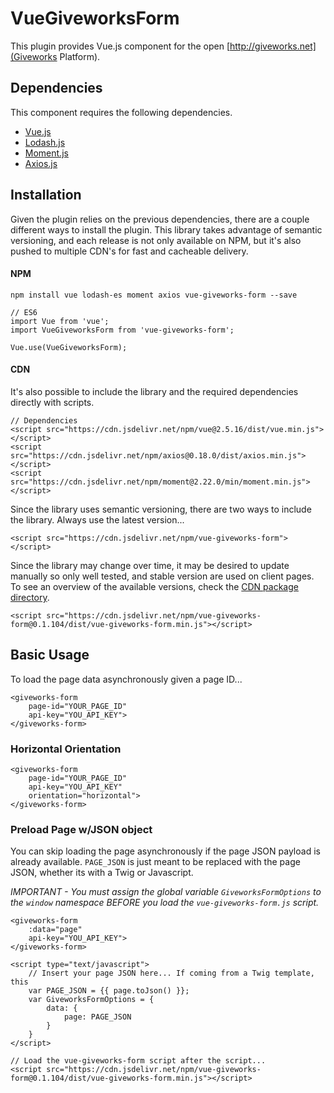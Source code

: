 # VueGiveworksForm

This plugin provides Vue.js component for the open [http://giveworks.net](Giveworks Platform).

## Dependencies

This component requires the following dependencies.

- [Vue.js](https://vuejs.org)
- [Lodash.js](https://lodash.com)
- [Moment.js](https://momentjs.com)
- [Axios.js](https://github.com/axios/axios)

## Installation

Given the plugin relies on the previous dependencies, there are a couple different ways to install the plugin. This library takes advantage of semantic versioning, and each release is not only available on NPM, but it's also pushed to multiple CDN's for fast and cacheable delivery.

#### NPM

    npm install vue lodash-es moment axios vue-giveworks-form --save

    // ES6
    import Vue from 'vue';
    import VueGiveworksForm from 'vue-giveworks-form';

    Vue.use(VueGiveworksForm);


#### CDN

It's also possible to include the library and the required dependencies directly with scripts.


    // Dependencies
    <script src="https://cdn.jsdelivr.net/npm/vue@2.5.16/dist/vue.min.js"></script>
    <script src="https://cdn.jsdelivr.net/npm/axios@0.18.0/dist/axios.min.js"></script>
    <script src="https://cdn.jsdelivr.net/npm/moment@2.22.0/min/moment.min.js"></script>

Since the library uses semantic versioning, there are two ways to include the library. Always use the latest version...

    <script src="https://cdn.jsdelivr.net/npm/vue-giveworks-form"></script>

Since the library may change over time, it may be desired to update manually so only well tested, and stable version are used on client pages. To see an overview of the available versions, check the [CDN package directory](https://www.jsdelivr.com/package/npm/vue-giveworks-form).

    <script src="https://cdn.jsdelivr.net/npm/vue-giveworks-form@0.1.104/dist/vue-giveworks-form.min.js"></script>


## Basic Usage

To load the page data asynchronously given a page ID...

    <giveworks-form
        page-id="YOUR_PAGE_ID"
        api-key="YOU_API_KEY">
    </giveworks-form>

### Horizontal Orientation

    <giveworks-form
        page-id="YOUR_PAGE_ID"
        api-key="YOU_API_KEY"
        orientation="horizontal">
    </giveworks-form>

### Preload Page w/JSON object

You can skip loading the page asynchronously if the page JSON payload is already available. `PAGE_JSON` is just meant to be replaced with the page JSON, whether its with a Twig or Javascript.

*IMPORTANT - You must assign the global variable `GiveworksFormOptions` to the  `window` namespace BEFORE you load the `vue-giveworks-form.js` script.*

    <giveworks-form
        :data="page"
        api-key="YOU_API_KEY">
    </giveworks-form>

    <script type="text/javascript">
        // Insert your page JSON here... If coming from a Twig template, this
        var PAGE_JSON = {{ page.toJson() }};
        var GiveworksFormOptions = {
            data: {
                page: PAGE_JSON
            }
        }
    </script>

    // Load the vue-giveworks-form script after the script...
    <script src="https://cdn.jsdelivr.net/npm/vue-giveworks-form@0.1.104/dist/vue-giveworks-form.min.js"></script>
